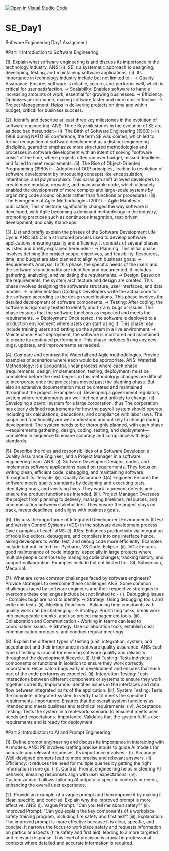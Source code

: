 [![Open in Visual Studio Code](https://classroom.github.com/assets/open-in-vscode-2e0aaae1b6195c2367325f4f02e2d04e9abb55f0b24a779b69b11b9e10269abc.svg)](https://classroom.github.com/online_ide?assignment_repo_id=15568002&assignment_repo_type=AssignmentRepo)
# SE_Day1
Software Engineering Day1 Assignment

#Part 1: Introduction to Software Engineering

(1). Explain what software engineering is and discuss its importance in the technology industry.
ANS: (i). SE is a systematic approach to designing, developing, testing, and maintaining software applications.
     (ii). Its importance in technology industry include but not limited to:-
            -> Quality Assurance: Ensures software is reliable, secure, and performs well, which is critical for user satisfaction.
            -> Scalability: Enables software to handle increasing amounts of work, essential for growing businesses.
            -> Efficiency: Optimizes performance, making software faster and more cost-effective.
            -> Project Management: Helps in delivering projects on time and within budget, critical for business success.

(2). Identify and describe at least three key milestones in the evolution of software engineering.
ANS: Three Key milestones in the evolution of SE are as descibed hereunder:-
       (i). The Birth of Software Engineering (1968) :- in 1968 during NATO SE conference, the term SE was coined, which led to formal recognition of software development as a distinct engineering discipline, geared to emphasize more structured methodologies and processes in software development with an intent of solving "software crisis" of the time, where projects often ran over budget, missed deadlines, and failed to meet requirements. 
       (ii). The Rise of Object-Oriented Programming (1980s) :- Adoption of OOP principles, leading to revolution of software development by introducing concepts like encapsulation, inheritance, and polymorphism. This paradigm shift allowed developers to create more modular, reusable, and maintainable code, which ultimately enabled the development of more complex and large-scale systems by organizing code around objects rather than functions or procedures.
       (iii). The Emergence of Agile Methodologies (2001) :- Agile Manifesto publication, This milestone significantly changed the way software is developed, with Agile becoming a dominant methodology in the industry, promoting practices such as continuous integration, test-driven development, and daily stand-ups.

(3). List and briefly explain the phases of the Software Development Life Cycle.
ANS: SDLC is a structured process used to develop software applications, ensuring quality and efficiency. It consists of several phases as listed and briefly explained hereunder:-
            -> Planning: This initial phase involves defining the project scope, objectives, and feasibility. Resources, time, and budget are also planned to align with business goals.
            -> Requirements Analysis: In this phase, the specific needs of the users and the software's functionality are identified and documented. It includes gathering, analyzing, and validating the requirements.
            -> Design: Based on the requirements, the system architecture and design are created. This phase involves designing the software’s structure, user interfaces, and data models.
            -> Implementation (Coding): Developers write the actual code for the software according to the design specifications. This phase involves the detailed development of software components.
            -> Testing: After coding, the software is rigorously tested to identify and fix any bugs or issues. This phase ensures that the software functions as expected and meets the requirements.
            -> Deployment: Once tested, the software is deployed to a production environment where users can start using it. This phase may include training users and setting up the system in a live environment.
            -> Maintenance: Post-deployment, the software is monitored and maintained to ensure its continued performance. This phase includes fixing any new bugs, updates, and improvements as needed.

(4). Compare and contrast the Waterfall and Agile methodologies. Provide examples of scenarios where each would be appropriate.
ANS: Waterfall Methodology: is a Sequential, linear process where each phase (requirements, design, implementation, testing, deployment) must be completed before the next begins. in this methodology changes are difficult to incorporate once the project has moved past the planning phase. But also an extensive documentation must be created and maintained throughout the project.
     Examples: (i). Developing a government regulatory system where requirements are well-defined and unlikely to change.
               (ii) Developing a payroll system for a large corporation. thus The corporation has clearly defined requirements for how the payroll system should operate, including tax calculations, deductions, and compliance with labor laws. The scope and functionality are well understood and unlikely to change during development. The system needs to be thoroughly planned, with each phase—requirements gathering, design, coding, testing, and deployment—completed in sequence to ensure accuracy and compliance with legal standards.

(5). Describe the roles and responsibilities of a Software Developer, a Quality Assurance Engineer, and a Project Manager in a software engineering team.
ANS: (i).   Software Developer: Designs, codes, and implements software applications based on requirements. They focus on writing clean, efficient code, debugging, and maintaining software throughout its lifecycle.
     (ii).  Quality Assurance (QA) Engineer: Ensures the software meets quality standards by designing and executing tests, identifying bugs, and verifying fixes. They work to prevent defects and ensure the product functions as intended.
     (iii). Project Manager: Oversees the project from planning to delivery, managing timelines, resources, and communication between stakeholders. They ensure the project stays on track, meets deadlines, and aligns with business goals. 
        
(6). Discuss the importance of Integrated Development Environments (IDEs) and Version Control Systems (VCS) in the software development process. Give examples of each.
ANS: (i). IDEs: Enhances productivity via integration of tools like editors, debuggers, and compilers into one interface hence, aiding developers to write, test, and debug code more efficiently. Examples include but not limited to:- Pycharm, VS Code, Eclipse.
     (ii). VCs: Ensures good maintenance  of code integrity, especially in large projects where multiple people contribute by managing code changes, tracking history, and support collaboration. Examples include but not limited to:- Git, Subversion, Mercurial.

(7). What are some common challenges faced by software engineers? Provide strategies to overcome these challenges
ANS: Some common challenges faced by software engineers and their respective strategies to overcome these challenges include but not limited to:-
     (i). Debugging Issues - Complex bugs are hard to identify. 
          -> Strategy: Using debugging tools and write unit tests.
     (ii). Meeting Deadlines - Balancing time constraints with quality work can be challenging.
          -> Strategy: Prioritizing tasks, break work into manageable chunks, and use project management tools.
     (iii). Collaboration and Communication - Working in teams can lead to coordination issues.
         ->  Strategy: Use collaboration tools, establish clear communication protocols, and conduct regular meetings.

(8). Explain the different types of testing (unit, integration, system, and acceptance) and their importance in software quality assurance.
ANS: Each type of testing is crucial for ensuring software quality and reliability throughout the development lifecycle.
      (i).   Unit Testing: Tests individual components or functions in isolation to ensure they work correctly. Importance: Helps catch bugs early in development and ensures that each part of the code performs as expected.
      (ii).  Integration Testing: Tests interactions between different components or systems to ensure they work together correctly. Importance: Identifies issues in the interfaces and data flow between integrated parts of the application. 
      (iii). System Testing: Tests the complete, integrated system to verify that it meets the specified requirements. Importance: Ensures that the overall system functions as intended and meets business and technical requirements.
      (iv).  Acceptance Testing: Tests the system in a real-world scenario to ensure it meets user needs and expectations. Importance: Validates that the system fulfills user requirements and is ready for deployment.


#Part 2: Introduction to AI and Prompt Engineering

(1). Define prompt engineering and discuss its importance in interacting with AI models.
ANS: PE involves crafting precise inputs to guide AI models for accurate and relevant responses. Its importance involves:-
      (i).   Accuracy: Well-designed prompts lead to more precise and relevant answers.
      (ii).  Efficiency: It reduces the need for multiple queries by getting the right information in one go.
      (iii). Control: Prompt engineering helps in steering AI behavior, ensuring responses align with user expectations.
      (iv).  Customization: It allows tailoring AI outputs to specific contexts or needs, enhancing the overall user experience.

(2). Provide an example of a vague prompt and then improve it by making it clear, specific, and concise. Explain why the improved prompt is more effective.
ANS: (i).  Vague Prompt:
"Can you tell me about safety?"
     (ii). Improved Prompt:
"Can you explain the key components of a workplace safety training program, including fire safety and first aid?"
     (iii). Explanation:
The improved prompt is more effective because it is clear, specific, and concise. It narrows the focus to workplace safety and requests information on particular aspects (fire safety and first aid), leading to a more targeted and relevant response. This level of precision is crucial in professional contexts where detailed and accurate information is required.
